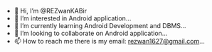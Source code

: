 - 👋 Hi, I’m @REZwanKABir
- 👀 I’m interested in Android application...
- 🌱 I’m currently learning Android Development and DBMS...
- 💞️ I’m looking to collaborate on Android application...
- 📫 How to reach me there is my email: rezwan1627@gmail.com...

<!---
REZwanKABir/REZwanKABir is a ✨ special ✨ repository because its `README.md` (this file) appears on your GitHub profile.
You can click the Preview link to take a look at your changes.
--->
